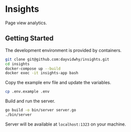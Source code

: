 # Insights

Page view analytics.

## Getting Started

The development environment is provided by containers.

```bash
git clone git@github.com:dayvidwhy/insights.git
cd insights
docker-compose up --build
docker exec -it insights-app bash
```

Copy the example env file and update the variables.

```bash
cp .env.example .env
```

Build and run the server.
```bash
go build -o bin/server server.go
./bin/server
```

Server will be available at `localhost:1323` on your machine.
